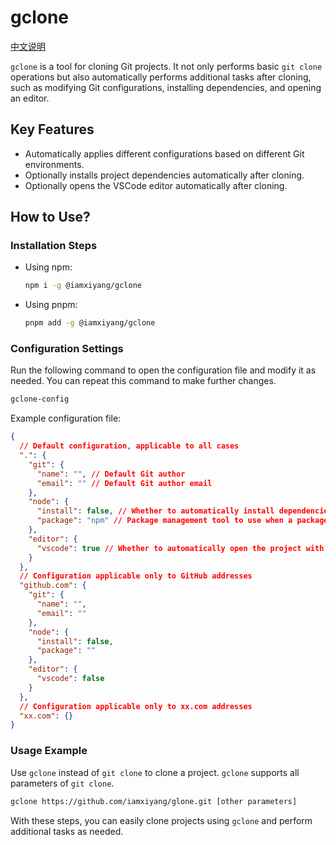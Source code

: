# gclone

<a href="./README_CN.md">中文说明</a>

`gclone` is a tool for cloning Git projects. It not only performs basic `git clone` operations but also automatically performs additional tasks after cloning, such as modifying Git configurations, installing dependencies, and opening an editor.

## Key Features

- Automatically applies different configurations based on different Git environments.
- Optionally installs project dependencies automatically after cloning.
- Optionally opens the VSCode editor automatically after cloning.

## How to Use?

### Installation Steps

- Using npm:

  ```bash
  npm i -g @iamxiyang/gclone
  ```

- Using pnpm:

  ```bash
  pnpm add -g @iamxiyang/gclone
  ```

### Configuration Settings

Run the following command to open the configuration file and modify it as needed. You can repeat this command to make further changes.

```bash
gclone-config
```

Example configuration file:

```json
{
  // Default configuration, applicable to all cases
  ".": {
    "git": {
      "name": "", // Default Git author
      "email": "" // Default Git author email
    },
    "node": {
      "install": false, // Whether to automatically install dependencies
      "package": "npm" // Package management tool to use when a package.json is present in the project; leave empty to auto-detect
    },
    "editor": {
      "vscode": true // Whether to automatically open the project with VS Code
    }
  },
  // Configuration applicable only to GitHub addresses
  "github.com": {
    "git": {
      "name": "",
      "email": ""
    },
    "node": {
      "install": false,
      "package": ""
    },
    "editor": {
      "vscode": false
    }
  },
  // Configuration applicable only to xx.com addresses
  "xx.com": {}
}
```

### Usage Example

Use `gclone` instead of `git clone` to clone a project. `gclone` supports all parameters of `git clone`.

```bash
gclone https://github.com/iamxiyang/glone.git [other parameters]
```

With these steps, you can easily clone projects using `gclone` and perform additional tasks as needed.
